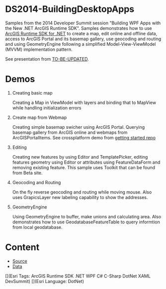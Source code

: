 DS2014-BuildingDesktopApps
======================

Samples from the 2014 Developer Summit session "Building WPF Apps with the New .NET ArcGIS Runtime SDK". Samples demonstrates how to use [ArcGIS Runtime SDK for .NET](https://developers.arcgis.com/net/) to create a map, edit online and offline data, access to ArcGIS Portal and its basemap gallery, use geocoding and routing and using GeometryEngine following a simplified Model-View-ViewModel (MVVM) implementation pattern.

See presentation from [TO-BE-UPDATED](http://video.esri.com/ ""). 

# Demos #

1. Creating basic map

	Creating a Map in ViewModel with layers and binding that to MapView while handling initialization errors 

2. Create map from Webmap

	Creating simple basemap swicher using ArcGIS Portal. Querying basemap gallery from ArcGIS online and webmaps from ArcGISPortalItems. See crossplatform demo from [getting started repo](https://github.com/ArcGISDotNetTeam/DS2014-GettingStarted "")

3. Editing

	Creating new features by using Editor and TemplatePicker, editing features geometry using Editor or attributes using FeatureDataForm and removing existing feature. This sample uses Toolkit that can be found from Beta site. 

4. Geocoding and Routing

	On the fly reverse geocoding and routing while moving mouse. Also uses GrapicsLayer new labeling capability to show the addresses.

5. GeometryEngine

	Using GeometryEngine to buffer, make unions and calculating area. Also demonstrates how to use GeodatabaseFeatureTable to query informtion from local geodatabase.

# Content #

- [Source](https://github.com/ArcGISDotNetTeam/DS2014-BuildingDesktopApps/tree/master/src "Source")
- [Data](https://github.com/ArcGISDotNetTeam/DS2014-BuildingDesktopApps/tree/master/data "Data")

[](Esri Tags: ArcGIS Runtime SDK .NET WPF C# C-Sharp DotNet XAML DevSummit)
[](Esri Language: DotNet)
